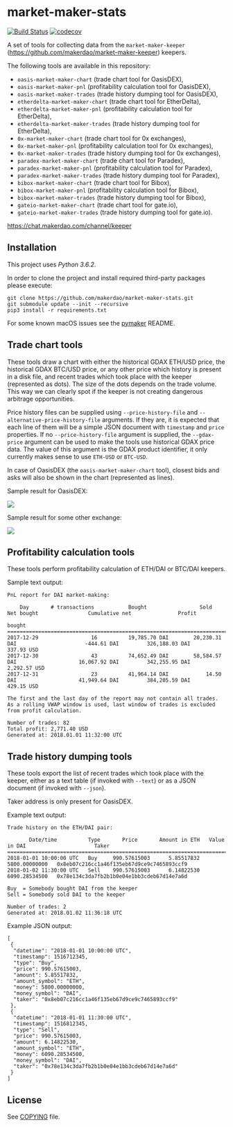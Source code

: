 # market-maker-stats

[![Build Status](https://travis-ci.org/makerdao/market-maker-stats.svg?branch=master)](https://travis-ci.org/makerdao/market-maker-stats)
[![codecov](https://codecov.io/gh/makerdao/market-maker-stats/branch/master/graph/badge.svg)](https://codecov.io/gh/makerdao/market-maker-stats)

A set of tools for collecting data from the `market-maker-keeper`
(<https://github.com/makerdao/market-maker-keeper>) keepers.

The following tools are available in this repository:
* `oasis-market-maker-chart` (trade chart tool for OasisDEX),
* `oasis-market-maker-pnl` (profitability calculation tool for OasisDEX),
* `oasis-market-maker-trades` (trade history dumping tool for OasisDEX),
* `etherdelta-market-maker-chart` (trade chart tool for EtherDelta),
* `etherdelta-market-maker-pnl` (profitability calculation tool for EtherDelta),
* `etherdelta-market-maker-trades` (trade history dumping tool for EtherDelta),
* `0x-market-maker-chart` (trade chart tool for 0x exchanges),
* `0x-market-maker-pnl` (profitability calculation tool for 0x exchanges),
* `0x-market-maker-trades` (trade history dumping tool for 0x exchanges),
* `paradex-market-maker-chart` (trade chart tool for Paradex),
* `paradex-market-maker-pnl` (profitability calculation tool for Paradex),
* `paradex-market-maker-trades` (trade history dumping tool for Paradex),
* `bibox-market-maker-chart` (trade chart tool for Bibox),
* `bibox-market-maker-pnl` (profitability calculation tool for Bibox),
* `bibox-market-maker-trades` (trade history dumping tool for Bibox),
* `gateio-market-maker-chart` (trade chart tool for gate.io),
* `gateio-market-maker-trades` (trade history dumping tool for gate.io).

<https://chat.makerdao.com/channel/keeper>


## Installation

This project uses *Python 3.6.2*.

In order to clone the project and install required third-party packages please execute:
```
git clone https://github.com/makerdao/market-maker-stats.git
git submodule update --init --recursive
pip3 install -r requirements.txt
```

For some known macOS issues see the [pymaker](https://github.com/makerdao/pymaker) README.


## Trade chart tools

These tools draw a chart with either the historical GDAX ETH/USD price, the historical GDAX BTC/USD price,
or any other price which history is present in a disk file, and recent trades which took place with the keeper
(represented as dots). The size of the dots depends on the trade volume. This way we can clearly
spot if the keeper is not creating dangerous arbitrage opportunities.

Price history files can be supplied using `--price-history-file` and `--alternative-price-history-file`
arguments. If they are, it is expected that each line of them will be a simple JSON document with `timestamp`
and `price` properties. If no `--price-history-file` argument is supplied, the `--gdax-price` argument
can be used to make the tools use historical GDAX price data. The value of this argument is the GDAX
product identifier, it only currently makes sense to use `ETH-USD` or `BTC-USD`.

In case of OasisDEX (the `oasis-market-maker-chart` tool), closest bids and asks will also be shown
in the chart (represented as lines).

Sample result for OasisDEX:

![](https://s10.postimg.org/qzzbyuzxl/oasis_server1_1.png)

Sample result for some other exchange:

![](https://s10.postimg.org/u83tbvjmh/etherdelta_server1_1.png)


## Profitability calculation tools

These tools perform profitability calculation of ETH/DAI or BTC/DAI keepers.

Sample text output:

```
PnL report for DAI market-making:

    Day       # transactions           Bought                 Sold                    Net bought                Cumulative net               Profit          
                                                                                                                    bought                                   
=============================================================================================================================================================
2017-12-29                 16          19,785.70 DAI        20,230.31 DAI                      -444.61 DAI         326,188.03 DAI                  337.93 USD
2017-12-30                 43          74,652.49 DAI        58,584.57 DAI                    16,067.92 DAI         342,255.95 DAI                2,292.57 USD
2017-12-31                 23          41,964.14 DAI            14.50 DAI                    41,949.64 DAI         384,205.59 DAI                  429.15 USD

The first and the last day of the report may not contain all trades.
As a rolling VWAP window is used, last window of trades is excluded from profit calculation.

Number of trades: 82
Total profit: 2,771.40 USD
Generated at: 2018.01.01 11:32:00 UTC
```


## Trade history dumping tools

These tools export the list of recent trades which took place with the keeper, either as a text table
(if invoked with `--text`) or as a JSON document (if invoked with `--json`).

Taker address is only present for OasisDEX.

Example text output:

```
Trade history on the ETH/DAI pair:

       Date/time          Type       Price       Amount in ETH   Value in DAI                      Taker
===========================================================================================================================
2018-01-01 10:00:00 UTC   Buy     990.57615003      5.85517832   5800.00000000   0x8eb07c216cc1a46f135eb67d9ce9c7465893ccf9
2018-01-02 11:30:00 UTC   Sell    990.57615003      6.14822530   6090.28534500   0x78e134c3da7fb2b1b0e04e1bb3cdeb67d14e7a6d

Buy  = Somebody bought DAI from the keeper
Sell = Somebody sold DAI to the keeper

Number of trades: 2
Generated at: 2018.01.02 11:36:18 UTC
```

Example JSON output:
```
[
 {
  "datetime": "2018-01-01 10:00:00 UTC",
  "timestamp": 1516712345,
  "type": "Buy",
  "price": 990.57615003,
  "amount": 5.85517832,
  "amount_symbol": "ETH",
  "money": 5800.00000000,
  "money_symbol": "DAI",
  "taker": "0x8eb07c216cc1a46f135eb67d9ce9c7465893ccf9"
 },
 {
  "datetime": "2018-01-01 11:30:00 UTC",
  "timestamp": 1516812345,
  "type": "Sell",
  "price": 990.57615003,
  "amount": 6.14822530,
  "amount_symbol": "ETH",
  "money": 6090.28534500,
  "money_symbol": "DAI",
  "taker": "0x78e134c3da7fb2b1b0e04e1bb3cdeb67d14e7a6d"
 }
]
```


## License

See [COPYING](https://github.com/makerdao/market-maker-stats/blob/master/COPYING) file.
